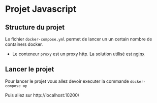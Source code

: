# Projet Javascript

## Structure du projet

Le fichier ``docker-compose.yml`` permet de lancer un un certain nombre de containers docker.

* Le conteneur ``proxy`` est un proxy http. La solution utilisé est [nginx](https://www.nginx.com/)

## Lancer le projet

Pour lancer le projet vous allez devoir executer la commande ``docker-compose up``

Puis allez sur http://localhost:10200/
